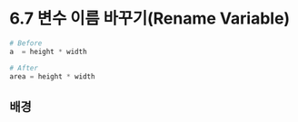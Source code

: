 # 6.7 변수 이름 바꾸기(Rename Variable)

```python
# Before
a  = height * width
```



```python
# After
area = height * width
```



## 배경

